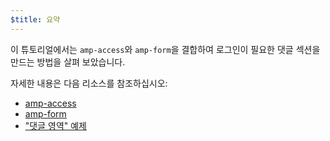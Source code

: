 ```yaml
---
$title: 요약
---
```


이 튜토리얼에서는 `amp-access`와 `amp-form`을 결합하여 로그인이 필요한 댓글 섹션을 만드는 방법을 살펴 보았습니다.

자세한 내용은 다음 리소스를 참조하십시오:

- [amp-access](/ko/docs/reference/components/amp-access.html)
- [amp-form](/ko/docs/reference/components/amp-form.html)
- ["댓글 영역" 예제](https://ampbyexample.com/samples_templates/comment_section/)
